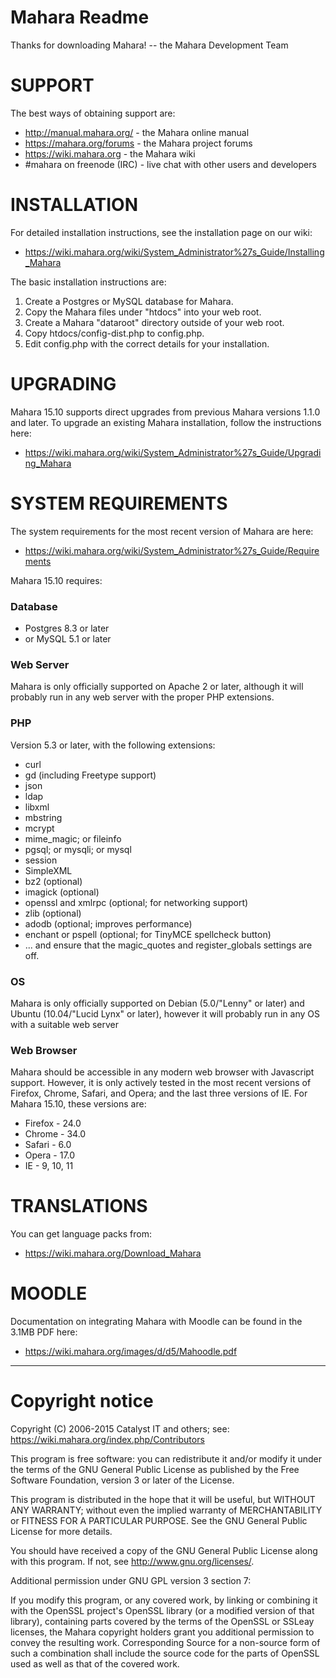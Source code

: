 # Mahara Readme

Thanks for downloading Mahara!
  -- the Mahara Development Team

# SUPPORT

The best ways of obtaining support are:

 * http://manual.mahara.org/ - the Mahara online manual
 * https://mahara.org/forums - the Mahara project forums
 * https://wiki.mahara.org - the Mahara wiki
 * #mahara on freenode (IRC) - live chat with other users and developers

# INSTALLATION

For detailed installation instructions, see the installation page on our wiki:

 * https://wiki.mahara.org/wiki/System_Administrator%27s_Guide/Installing_Mahara

The basic installation instructions are:

 1. Create a Postgres or MySQL database for Mahara.
 2. Copy the Mahara files under "htdocs" into your web root.
 3. Create a Mahara "dataroot" directory outside of your web root.
 4. Copy htdocs/config-dist.php to config.php.
 5. Edit config.php with the correct details for your installation.

# UPGRADING

Mahara 15.10 supports direct upgrades from previous Mahara versions 1.1.0 and later.
To upgrade an existing Mahara installation, follow the instructions here:

 * https://wiki.mahara.org/wiki/System_Administrator%27s_Guide/Upgrading_Mahara

# SYSTEM REQUIREMENTS

The system requirements for the most recent version of Mahara are here:

 * https://wiki.mahara.org/wiki/System_Administrator%27s_Guide/Requirements

Mahara 15.10 requires:

### Database

 * Postgres 8.3 or later
 * or MySQL 5.1 or later

### Web Server

Mahara is only officially supported on Apache 2 or later, although it will 
probably run in any web server with the proper PHP extensions.

### PHP

Version 5.3 or later, with the following extensions:
 * curl
 * gd (including Freetype support)
 * json
 * ldap
 * libxml
 * mbstring
 * mcrypt
 * mime_magic; or fileinfo
 * pgsql; or mysqli; or mysql
 * session
 * SimpleXML
 * bz2 (optional)
 * imagick (optional)
 * openssl and xmlrpc (optional; for networking support)
 * zlib (optional)
 * adodb (optional; improves performance)
 * enchant or pspell (optional; for TinyMCE spellcheck button)
 * ... and ensure that the magic_quotes and register_globals settings are off.

### OS

Mahara is only officially supported on Debian (5.0/"Lenny" or later) and
Ubuntu (10.04/"Lucid Lynx" or later), however it will probably run in any
OS with a suitable web server

### Web Browser

Mahara should be accessible in any modern web browser with
Javascript support. However, it is only actively tested in the most recent
versions of Firefox, Chrome, Safari, and Opera; and the last three versions
of IE. For Mahara 15.10, these versions are:
 * Firefox - 24.0
 * Chrome - 34.0
 * Safari - 6.0
 * Opera - 17.0
 * IE - 9, 10, 11

# TRANSLATIONS

You can get language packs from:

 * https://wiki.mahara.org/Download_Mahara

# MOODLE

Documentation on integrating Mahara with Moodle can be found in the
3.1MB PDF here:

 * https://wiki.mahara.org/images/d/d5/Mahoodle.pdf

------------------
# Copyright notice

Copyright (C) 2006-2015 Catalyst IT and others; see:
https://wiki.mahara.org/index.php/Contributors

This program is free software: you can redistribute it and/or modify
it under the terms of the GNU General Public License as published by
the Free Software Foundation, version 3 or later of the License.

This program is distributed in the hope that it will be useful,
but WITHOUT ANY WARRANTY; without even the implied warranty of
MERCHANTABILITY or FITNESS FOR A PARTICULAR PURPOSE.  See the
GNU General Public License for more details.

You should have received a copy of the GNU General Public License
along with this program.  If not, see <http://www.gnu.org/licenses/>.

Additional permission under GNU GPL version 3 section 7:

If you modify this program, or any covered work, by linking or
combining it with the OpenSSL project's OpenSSL library (or a
modified version of that library), containing parts covered by the
terms of the OpenSSL or SSLeay licenses, the Mahara copyright holders
grant you additional permission to convey the resulting work.
Corresponding Source for a non-source form of such a combination
shall include the source code for the parts of OpenSSL used as well
as that of the covered work.
